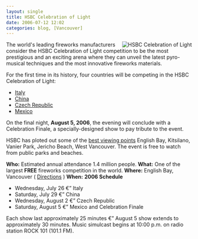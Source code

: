 ```yaml
---
layout: single
title: HSBC Celebration of Light
date: 2006-07-12 12:02
categories: blog, [Vancouver]
---
```

<img src="/public/uploads/2006/07/fireworks_01.jpg" id="image33" alt="HSBC Celebration of Light" align="right" />
The world's leading fireworks manufacturers consider the HSBC Celebration of Light competition to be the most prestigious and an exciting arena where they can unveil the latest pyro-musical techniques and the most innovative fireworks materials.

For the first time in its history, four countries will be competing in the HSBC Celebration of Light:
<ul>
	<li><a href="http://www.hsbccelebrationoflight.com/fireworks/2006-italy.html">Italy</a></li>
	<li><a href="http://www.hsbccelebrationoflight.com/fireworks/2006-china.html">China</a></li>
	<li><a href="http://www.hsbccelebrationoflight.com/fireworks/2006-czechrepublic.html">Czech Republic</a></li>
	<li><a href="http://www.hsbccelebrationoflight.com/fireworks/2006-mexico.html">Mexico</a></li>
</ul>
On the final night, <strong>August 5, 2006</strong>, the evening will conclude with a Celebration Finale, a specially-designed show to pay tribute to the event.

HSBC has ploted out some of the <a href="http://www.hsbccelebrationoflight.com/fireworks/viewmap.html">best viewing points</a> English Bay, Kitsilano, Vanier Park, Jericho Beach, West Vancouver. The event is free to watch from public parks and beaches.

<strong>Who:</strong> Estimated annual attendance 1.4 million people.
<strong>What:</strong> One of the largest <strong>FREE</strong> fireworks competition in the world.
<strong>Where:</strong> English Bay, Vancouver ( <a href="http://www.hsbccelebrationoflight.com/fireworks/getting_there.html">Directions</a> )
<strong>When:</strong>
<strong>2006 Schedule</strong>
<ul>
	<li>Wednesday, July 26 €” Italy</li>
	<li>Saturday, July 29 €” China</li>
	<li>Wednesday, August 2 €” Czech Republic</li>
	<li>Saturday, August 5 €” Mexico and Celebration Finale</li>
</ul>
Each show last approximately 25 minutes €” August 5 show extends to approximately 30 minutes.
Music simulcast begins at 10:00 p.m. on radio station ROCK 101 (101.1 FM).
